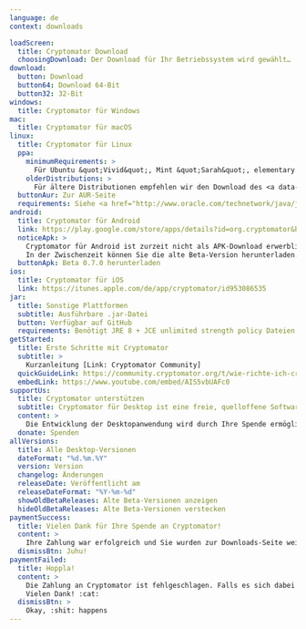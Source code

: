 ```yaml
---
language: de
context: downloads

loadScreen:
  title: Cryptomator Download
  choosingDownload: Der Download für Ihr Betriebssystem wird gewählt…
download:
  button: Download
  button64: Download 64-Bit
  button32: 32-Bit
windows:
  title: Cryptomator für Windows
mac:
  title: Cryptomator für macOS
linux:
  title: Cryptomator für Linux
  ppa:
    minimumRequirements: >
      Für Ubuntu &quot;Vivid&quot;, Mint &quot;Sarah&quot;, elementary OS &quot;Loki&quot; oder sonstige Ubuntu-basierende Distributionen von 15.04 aufwärts
    olderDistributions: >
      Für ältere Distributionen empfehlen wir den Download des <a data-toggle="collapse" data-parent="#linuxDownloadPanel" href="#linuxDownloadDeb">.deb-Pakets</a>.
  buttonAur: Zur AUR-Seite
  requirements: Siehe <a href="http://www.oracle.com/technetwork/java/javase/certconfig-2095354.html" target="_blank">detaillierte Systemanforderungen</a>
android:
  title: Cryptomator für Android
  link: https://play.google.com/store/apps/details?id=org.cryptomator&hl=de
  noticeApk: >
    Cryptomator für Android ist zurzeit nicht als APK-Download erwerblich.<br/>
    In der Zwischenzeit können Sie die alte Beta-Version herunterladen.
  buttonApk: Beta 0.7.0 herunterladen
ios:
  title: Cryptomator für iOS
  link: https://itunes.apple.com/de/app/cryptomator/id953086535
jar:
  title: Sonstige Plattformen
  subtitle: Ausführbare .jar-Datei
  button: Verfügbar auf GitHub
  requirements: Benötigt JRE 8 + JCE unlimited strength policy Dateien
getStarted:
  title: Erste Schritte mit Cryptomator
  subtitle: >
    Kurzanleitung [Link: Cryptomator Community]
  quickGuideLink: https://community.cryptomator.org/t/wie-richte-ich-cryptomator-ein/801
  embedLink: https://www.youtube.com/embed/AIS5vbUAFc0
supportUs:
  title: Cryptomator unterstützen
  subtitle: Cryptomator für Desktop ist eine freie, quelloffene Software
  content: >
    Die Entwicklung der Desktopanwendung wird durch Ihre Spende ermöglicht. :rocket:
  donate: Spenden
allVersions:
  title: Alle Desktop-Versionen
  dateFormat: "%d.%m.%Y"
  version: Version
  changelog: Änderungen
  releaseDate: Veröffentlicht am
  releaseDateFormat: "%Y-%m-%d"
  showOldBetaReleases: Alte Beta-Versionen anzeigen
  hideOldBetaReleases: Alte Beta-Versionen verstecken
paymentSuccess:
  title: Vielen Dank für Ihre Spende an Cryptomator!
  content: >
    Ihre Zahlung war erfolgreich und Sie wurden zur Downloads-Seite weitergeleitet. :tada:
  dismissBtn: Juhu!
paymentFailed:
  title: Hoppla!
  content: >
    Die Zahlung an Cryptomator ist fehlgeschlagen. Falls es sich dabei um einen unerwarteten Fehler handelt, <a href="/de/contact">kontaktieren Sie bitte unser Support-Team</a>.<br/>
    Vielen Dank! :cat:
  dismissBtn: >
    Okay, :shit: happens
---
```

